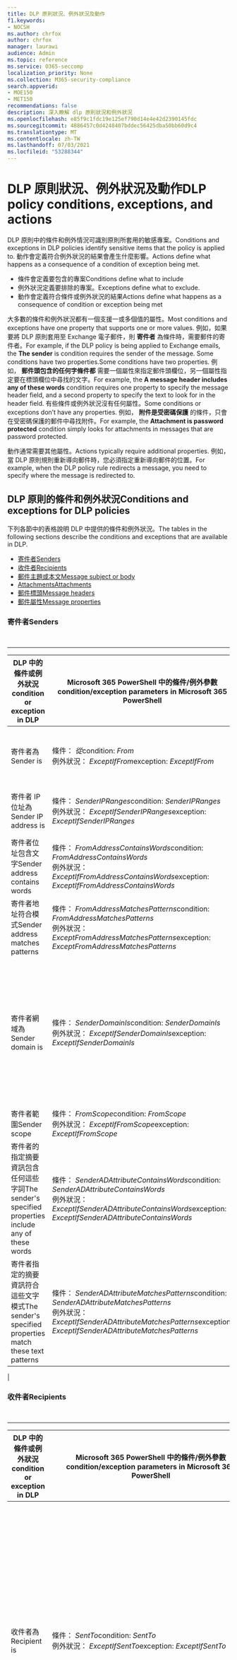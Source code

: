 ```yaml
---
title: DLP 原則狀況、例外狀況及動作
f1.keywords:
- NOCSH
ms.author: chrfox
author: chrfox
manager: laurawi
audience: Admin
ms.topic: reference
ms.service: O365-seccomp
localization_priority: None
ms.collection: M365-security-compliance
search.appverid:
- MOE150
- MET150
recommendations: false
description: 深入瞭解 dlp 原則狀況和例外狀況
ms.openlocfilehash: e85f9c1fdc19e125ef790d14e4e42d2390145fdc
ms.sourcegitcommit: 4886457c0d4248407bddec56425dba50bb60d9c4
ms.translationtype: MT
ms.contentlocale: zh-TW
ms.lasthandoff: 07/03/2021
ms.locfileid: "53288344"
---
```

# <a name="dlp-policy-conditions-exceptions-and-actions"></a><span data-ttu-id="1fe3d-103">DLP 原則狀況、例外狀況及動作</span><span class="sxs-lookup"><span data-stu-id="1fe3d-103">DLP policy conditions, exceptions, and actions</span></span>

<span data-ttu-id="1fe3d-104">DLP 原則中的條件和例外情況可識別原則所套用的敏感專案。</span><span class="sxs-lookup"><span data-stu-id="1fe3d-104">Conditions and exceptions in DLP policies identify sensitive items that the policy is applied to.</span></span> <span data-ttu-id="1fe3d-105">動作會定義符合例外狀況的結果會產生什麼影響。</span><span class="sxs-lookup"><span data-stu-id="1fe3d-105">Actions define what happens as a consequence of a condition of exception being met.</span></span>

- <span data-ttu-id="1fe3d-106">條件會定義要包含的專案</span><span class="sxs-lookup"><span data-stu-id="1fe3d-106">Conditions define what to include</span></span>
- <span data-ttu-id="1fe3d-107">例外狀況定義要排除的專案。</span><span class="sxs-lookup"><span data-stu-id="1fe3d-107">Exceptions define what to exclude.</span></span>
- <span data-ttu-id="1fe3d-108">動作會定義符合條件或例外狀況的結果</span><span class="sxs-lookup"><span data-stu-id="1fe3d-108">Actions define what happens as a consequence of condition or exception being met</span></span>

<span data-ttu-id="1fe3d-109">大多數的條件和例外狀況都有一個支援一或多個值的屬性。</span><span class="sxs-lookup"><span data-stu-id="1fe3d-109">Most conditions and exceptions have one property that supports one or more values.</span></span> <span data-ttu-id="1fe3d-110">例如，如果要將 DLP 原則套用至 Exchange 電子郵件，則 **寄件者** 為條件時，需要郵件的寄件者。</span><span class="sxs-lookup"><span data-stu-id="1fe3d-110">For example, if the DLP policy is being applied to Exchange emails, the **The sender** is condition requires the sender of the message.</span></span> <span data-ttu-id="1fe3d-111">Some conditions have two properties.</span><span class="sxs-lookup"><span data-stu-id="1fe3d-111">Some conditions have two properties.</span></span> <span data-ttu-id="1fe3d-112">例如， **郵件頭包含的任何字條件都** 需要一個屬性來指定郵件頭欄位，另一個屬性指定要在標頭欄位中尋找的文字。</span><span class="sxs-lookup"><span data-stu-id="1fe3d-112">For example, the **A message header includes any of these words** condition requires one property to specify the message header field, and a second property to specify the text to look for in the header field.</span></span> <span data-ttu-id="1fe3d-113">有些條件或例外狀況沒有任何屬性。</span><span class="sxs-lookup"><span data-stu-id="1fe3d-113">Some conditions or exceptions don’t have any properties.</span></span> <span data-ttu-id="1fe3d-114">例如， **附件是受密碼保護** 的條件，只會在受密碼保護的郵件中尋找附件。</span><span class="sxs-lookup"><span data-stu-id="1fe3d-114">For example, the **Attachment is password protected** condition simply looks for attachments in messages that are password protected.</span></span>

<span data-ttu-id="1fe3d-115">動作通常需要其他屬性。</span><span class="sxs-lookup"><span data-stu-id="1fe3d-115">Actions typically require additional properties.</span></span> <span data-ttu-id="1fe3d-116">例如，當 DLP 原則規則重新導向郵件時，您必須指定重新導向郵件的位置。</span><span class="sxs-lookup"><span data-stu-id="1fe3d-116">For example, when the DLP policy rule redirects a message, you need to specify where the message is redirected to.</span></span>
<!-- Some actions have multiple properties that are available or required. For example, when the rule adds a header field to the message header, you need to specify both the name and value of the header. When the rule adds a disclaimer to messages, you need to specify the disclaimer text, but you can also specify where to insert the text, or what to do if the disclaimer can't be added to the message. Typically, you can configure multiple actions in a rule, but some actions are exclusive. For example, one rule can't reject and redirect the same message.-->

## <a name="conditions-and-exceptions-for-dlp-policies"></a><span data-ttu-id="1fe3d-117">DLP 原則的條件和例外狀況</span><span class="sxs-lookup"><span data-stu-id="1fe3d-117">Conditions and exceptions for DLP policies</span></span>

<span data-ttu-id="1fe3d-118">下列各節中的表格說明 DLP 中提供的條件和例外狀況。</span><span class="sxs-lookup"><span data-stu-id="1fe3d-118">The tables in the following sections describe the conditions and exceptions that are available in DLP.</span></span>

- [<span data-ttu-id="1fe3d-119">寄件者</span><span class="sxs-lookup"><span data-stu-id="1fe3d-119">Senders</span></span>](#senders)
- [<span data-ttu-id="1fe3d-120">收件者</span><span class="sxs-lookup"><span data-stu-id="1fe3d-120">Recipients</span></span>](#recipients)
- [<span data-ttu-id="1fe3d-121">郵件主題或本文</span><span class="sxs-lookup"><span data-stu-id="1fe3d-121">Message subject or body</span></span>](#message-subject-or-body)
- [<span data-ttu-id="1fe3d-122">Attachments</span><span class="sxs-lookup"><span data-stu-id="1fe3d-122">Attachments</span></span>](#attachments)
- [<span data-ttu-id="1fe3d-123">郵件標頭</span><span class="sxs-lookup"><span data-stu-id="1fe3d-123">Message headers</span></span>](#message-headers)
- [<span data-ttu-id="1fe3d-124">郵件屬性</span><span class="sxs-lookup"><span data-stu-id="1fe3d-124">Message properties</span></span>](#message-properties)

### <a name="senders"></a><span data-ttu-id="1fe3d-125">寄件者</span><span class="sxs-lookup"><span data-stu-id="1fe3d-125">Senders</span></span>

<br>

****

|<span data-ttu-id="1fe3d-126">DLP 中的條件或例外狀況</span><span class="sxs-lookup"><span data-stu-id="1fe3d-126">condition or exception in DLP</span></span>|<span data-ttu-id="1fe3d-127">Microsoft 365 PowerShell 中的條件/例外參數</span><span class="sxs-lookup"><span data-stu-id="1fe3d-127">condition/exception parameters in Microsoft 365 PowerShell</span></span>|<span data-ttu-id="1fe3d-128">屬性類型</span><span class="sxs-lookup"><span data-stu-id="1fe3d-128">property type</span></span>|<span data-ttu-id="1fe3d-129">描述</span><span class="sxs-lookup"><span data-stu-id="1fe3d-129">description</span></span>|
|---|---|---|---|
|<span data-ttu-id="1fe3d-130">寄件者為</span><span class="sxs-lookup"><span data-stu-id="1fe3d-130">Sender is</span></span>|<span data-ttu-id="1fe3d-131">條件： *從*</span><span class="sxs-lookup"><span data-stu-id="1fe3d-131">condition: *From*</span></span> <br/> <span data-ttu-id="1fe3d-132">例外狀況： *ExceptIfFrom*</span><span class="sxs-lookup"><span data-stu-id="1fe3d-132">exception: *ExceptIfFrom*</span></span>|<span data-ttu-id="1fe3d-133">Addresses</span><span class="sxs-lookup"><span data-stu-id="1fe3d-133">Addresses</span></span>|<span data-ttu-id="1fe3d-134">組織中指定的信箱、郵件使用者、郵件連絡人或 Microsoft 365 群組所傳送的郵件。</span><span class="sxs-lookup"><span data-stu-id="1fe3d-134">Messages that are sent by the specified mailboxes, mail users, mail contacts, or Microsoft 365 groups in the organization.</span></span>|
|<span data-ttu-id="1fe3d-135">寄件者 IP 位址為</span><span class="sxs-lookup"><span data-stu-id="1fe3d-135">Sender IP address is</span></span>|<span data-ttu-id="1fe3d-136">條件： *SenderIPRanges*</span><span class="sxs-lookup"><span data-stu-id="1fe3d-136">condition: *SenderIPRanges*</span></span><br/> <span data-ttu-id="1fe3d-137">例外狀況： *ExceptIfSenderIPRanges*</span><span class="sxs-lookup"><span data-stu-id="1fe3d-137">exception: *ExceptIfSenderIPRanges*</span></span>|<span data-ttu-id="1fe3d-138">IPAddressRanges</span><span class="sxs-lookup"><span data-stu-id="1fe3d-138">IPAddressRanges</span></span>|<span data-ttu-id="1fe3d-139">寄件者的 IP 位址符合指定 IP 位址的郵件，或位於指定的 IP 位址範圍內。</span><span class="sxs-lookup"><span data-stu-id="1fe3d-139">Messages where the sender's IP address matches the specified IP address, or falls within the specified IP address range.</span></span>|
|<span data-ttu-id="1fe3d-140">寄件者位址包含文字</span><span class="sxs-lookup"><span data-stu-id="1fe3d-140">Sender address contains words</span></span>|<span data-ttu-id="1fe3d-141">條件： *FromAddressContainsWords*</span><span class="sxs-lookup"><span data-stu-id="1fe3d-141">condition: *FromAddressContainsWords*</span></span> <br/> <span data-ttu-id="1fe3d-142">例外狀況： *ExceptIfFromAddressContainsWords*</span><span class="sxs-lookup"><span data-stu-id="1fe3d-142">exception: *ExceptIfFromAddressContainsWords*</span></span>|<span data-ttu-id="1fe3d-143">Words</span><span class="sxs-lookup"><span data-stu-id="1fe3d-143">Words</span></span>|<span data-ttu-id="1fe3d-144">寄件者電子郵件地址中包含指定文字的郵件。</span><span class="sxs-lookup"><span data-stu-id="1fe3d-144">Messages that contain the specified words in the sender's email address.</span></span>|
|<span data-ttu-id="1fe3d-145">寄件者地址符合模式</span><span class="sxs-lookup"><span data-stu-id="1fe3d-145">Sender address matches patterns</span></span>|<span data-ttu-id="1fe3d-146">條件： *FromAddressMatchesPatterns*</span><span class="sxs-lookup"><span data-stu-id="1fe3d-146">condition: *FromAddressMatchesPatterns*</span></span> <br/> <span data-ttu-id="1fe3d-147">例外狀況： *ExceptFromAddressMatchesPatterns*</span><span class="sxs-lookup"><span data-stu-id="1fe3d-147">exception: *ExceptFromAddressMatchesPatterns*</span></span>|<span data-ttu-id="1fe3d-148">模式</span><span class="sxs-lookup"><span data-stu-id="1fe3d-148">Patterns</span></span>|<span data-ttu-id="1fe3d-149">寄件者的電子郵件地址包含符合指定正則運算式之文字模式的郵件。</span><span class="sxs-lookup"><span data-stu-id="1fe3d-149">Messages where the sender's email address contains text patterns that match the specified regular expressions.</span></span>|
|<span data-ttu-id="1fe3d-150">寄件者網域為</span><span class="sxs-lookup"><span data-stu-id="1fe3d-150">Sender domain is</span></span>|<span data-ttu-id="1fe3d-151">條件： *SenderDomainIs*</span><span class="sxs-lookup"><span data-stu-id="1fe3d-151">condition: *SenderDomainIs*</span></span> <br/> <span data-ttu-id="1fe3d-152">例外狀況： *ExceptIfSenderDomainIs*</span><span class="sxs-lookup"><span data-stu-id="1fe3d-152">exception: *ExceptIfSenderDomainIs*</span></span>|<span data-ttu-id="1fe3d-153">DomainName</span><span class="sxs-lookup"><span data-stu-id="1fe3d-153">DomainName</span></span>|<span data-ttu-id="1fe3d-154">寄件者電子郵件地址的網域符合指定值的郵件。</span><span class="sxs-lookup"><span data-stu-id="1fe3d-154">Messages where the domain of the sender's email address matches the specified value.</span></span> <span data-ttu-id="1fe3d-155">如果您需要尋找 *包含* 指定網域的寄件者網域 (例如，網域的任何子域) ，請使用 **寄件者位址符合** (*FromAddressMatchesPatterns*) 條件，並使用語法： ' \. domain \. com $ ' 指定網域。</span><span class="sxs-lookup"><span data-stu-id="1fe3d-155">If you need to find sender domains that *contain* the specified domain (for example, any subdomain of a domain), use **The sender address matches**(*FromAddressMatchesPatterns*) condition and specify the domain by using the syntax: '\.domain\.com$'.</span></span>|
|<span data-ttu-id="1fe3d-156">寄件者範圍</span><span class="sxs-lookup"><span data-stu-id="1fe3d-156">Sender scope</span></span>|<span data-ttu-id="1fe3d-157">條件： *FromScope*</span><span class="sxs-lookup"><span data-stu-id="1fe3d-157">condition: *FromScope*</span></span> <br/> <span data-ttu-id="1fe3d-158">例外狀況： *ExceptIfFromScope*</span><span class="sxs-lookup"><span data-stu-id="1fe3d-158">exception: *ExceptIfFromScope*</span></span>|<span data-ttu-id="1fe3d-159">UserScopeFrom</span><span class="sxs-lookup"><span data-stu-id="1fe3d-159">UserScopeFrom</span></span>|<span data-ttu-id="1fe3d-160">由內部或外部寄件者所傳送的郵件。</span><span class="sxs-lookup"><span data-stu-id="1fe3d-160">Messages that are sent by either internal or external senders.</span></span>|
|<span data-ttu-id="1fe3d-161">寄件者的指定摘要資訊包含任何這些字詞</span><span class="sxs-lookup"><span data-stu-id="1fe3d-161">The sender's specified properties include any of these words</span></span>|<span data-ttu-id="1fe3d-162">條件： *SenderADAttributeContainsWords*</span><span class="sxs-lookup"><span data-stu-id="1fe3d-162">condition: *SenderADAttributeContainsWords*</span></span> <br/> <span data-ttu-id="1fe3d-163">例外狀況： *ExceptIfSenderADAttributeContainsWords*</span><span class="sxs-lookup"><span data-stu-id="1fe3d-163">exception: *ExceptIfSenderADAttributeContainsWords*</span></span>|<span data-ttu-id="1fe3d-164">第一個屬性： `ADAttribute`</span><span class="sxs-lookup"><span data-stu-id="1fe3d-164">First property: `ADAttribute`</span></span> <p> <span data-ttu-id="1fe3d-165">第二個屬性： `Words`</span><span class="sxs-lookup"><span data-stu-id="1fe3d-165">Second property: `Words`</span></span>|<span data-ttu-id="1fe3d-166">寄件者指定之 Active Directory 屬性包含任何指定文字的郵件。</span><span class="sxs-lookup"><span data-stu-id="1fe3d-166">Messages where the specified Active Directory attribute of the sender contains any of the specified words.</span></span>|
|<span data-ttu-id="1fe3d-167">寄件者指定的摘要資訊符合這些文字模式</span><span class="sxs-lookup"><span data-stu-id="1fe3d-167">The sender's specified properties match these text patterns</span></span>|<span data-ttu-id="1fe3d-168">條件： *SenderADAttributeMatchesPatterns*</span><span class="sxs-lookup"><span data-stu-id="1fe3d-168">condition: *SenderADAttributeMatchesPatterns*</span></span> <br/> <span data-ttu-id="1fe3d-169">例外狀況： *ExceptIfSenderADAttributeMatchesPatterns*</span><span class="sxs-lookup"><span data-stu-id="1fe3d-169">exception: *ExceptIfSenderADAttributeMatchesPatterns*</span></span>|<span data-ttu-id="1fe3d-170">第一個屬性： `ADAttribute`</span><span class="sxs-lookup"><span data-stu-id="1fe3d-170">First property: `ADAttribute`</span></span> <p> <span data-ttu-id="1fe3d-171">第二個屬性： `Patterns`</span><span class="sxs-lookup"><span data-stu-id="1fe3d-171">Second property: `Patterns`</span></span>|<span data-ttu-id="1fe3d-172">寄件者的指定 Active Directory 屬性包含符合指定正則運算式的文字模式的郵件。</span><span class="sxs-lookup"><span data-stu-id="1fe3d-172">Messages where the specified Active Directory attribute of the sender contains text patterns that match the specified regular expressions.</span></span>|
|

### <a name="recipients"></a><span data-ttu-id="1fe3d-173">收件者</span><span class="sxs-lookup"><span data-stu-id="1fe3d-173">Recipients</span></span>

<br>

****

|<span data-ttu-id="1fe3d-174">DLP 中的條件或例外狀況</span><span class="sxs-lookup"><span data-stu-id="1fe3d-174">condition or exception in DLP</span></span>|<span data-ttu-id="1fe3d-175">Microsoft 365 PowerShell 中的條件/例外參數</span><span class="sxs-lookup"><span data-stu-id="1fe3d-175">condition/exception parameters in Microsoft 365 PowerShell</span></span>|<span data-ttu-id="1fe3d-176">屬性類型</span><span class="sxs-lookup"><span data-stu-id="1fe3d-176">property type</span></span>|<span data-ttu-id="1fe3d-177">描述</span><span class="sxs-lookup"><span data-stu-id="1fe3d-177">description</span></span>|
|---|---|---|---|
|<span data-ttu-id="1fe3d-178">收件者為</span><span class="sxs-lookup"><span data-stu-id="1fe3d-178">Recipient is</span></span>|<span data-ttu-id="1fe3d-179">條件： *SentTo*</span><span class="sxs-lookup"><span data-stu-id="1fe3d-179">condition: *SentTo*</span></span> <br/> <span data-ttu-id="1fe3d-180">例外狀況： *ExceptIfSentTo*</span><span class="sxs-lookup"><span data-stu-id="1fe3d-180">exception: *ExceptIfSentTo*</span></span>|<span data-ttu-id="1fe3d-181">Addresses</span><span class="sxs-lookup"><span data-stu-id="1fe3d-181">Addresses</span></span>|<span data-ttu-id="1fe3d-182">其中一位收件者是組織中指定的信箱、郵件使用者或郵件連絡人的郵件。</span><span class="sxs-lookup"><span data-stu-id="1fe3d-182">Messages where one of the recipients is the specified mailbox, mail user, or mail contact in the organization.</span></span> <span data-ttu-id="1fe3d-183">收件者可以位於郵件 **的 [收** 件者 **]、[** 副本] 或 [ **密件副本** ] 欄位。</span><span class="sxs-lookup"><span data-stu-id="1fe3d-183">The recipients can be in the **To**, **Cc**, or **Bcc** fields of the message.</span></span>|
|<span data-ttu-id="1fe3d-184">收件者網域為</span><span class="sxs-lookup"><span data-stu-id="1fe3d-184">Recipient domain is</span></span>|<span data-ttu-id="1fe3d-185">條件： *RecipientDomainIs*</span><span class="sxs-lookup"><span data-stu-id="1fe3d-185">condition: *RecipientDomainIs*</span></span> <br/> <span data-ttu-id="1fe3d-186">例外狀況： *ExceptIfRecipientDomainIs*</span><span class="sxs-lookup"><span data-stu-id="1fe3d-186">exception: *ExceptIfRecipientDomainIs*</span></span>|<span data-ttu-id="1fe3d-187">DomainName</span><span class="sxs-lookup"><span data-stu-id="1fe3d-187">DomainName</span></span>|<span data-ttu-id="1fe3d-188">收件者的電子郵件地址的網域符合指定值的郵件。</span><span class="sxs-lookup"><span data-stu-id="1fe3d-188">Messages where the domain of the recipient's email address matches the specified value.</span></span>|
|<span data-ttu-id="1fe3d-189">收件者地址包含文字</span><span class="sxs-lookup"><span data-stu-id="1fe3d-189">Recipient address contains words</span></span>|<span data-ttu-id="1fe3d-190">條件： *AnyOfRecipientAddressContainsWords*</span><span class="sxs-lookup"><span data-stu-id="1fe3d-190">condition: *AnyOfRecipientAddressContainsWords*</span></span> <br/> <span data-ttu-id="1fe3d-191">例外狀況： *ExceptIfAnyOfRecipientAddressContainsWords*</span><span class="sxs-lookup"><span data-stu-id="1fe3d-191">exception: *ExceptIfAnyOfRecipientAddressContainsWords*</span></span>|<span data-ttu-id="1fe3d-192">Words</span><span class="sxs-lookup"><span data-stu-id="1fe3d-192">Words</span></span>|<span data-ttu-id="1fe3d-193">在收件者的電子郵件地址中包含指定文字的郵件。</span><span class="sxs-lookup"><span data-stu-id="1fe3d-193">Messages that contain the specified words in the recipient's email address.</span></span> <br/><span data-ttu-id="1fe3d-p106">**注意事項**：這種情況並未考慮傳送至收件者 Proxy 位址的郵件。而只比對傳送至收件者主要電子郵件地址的郵件。</span><span class="sxs-lookup"><span data-stu-id="1fe3d-p106">**Note**: This condition doesn't consider messages that are sent to recipient proxy addresses. It only matches messages that are sent to the recipient's primary email address.</span></span>|
|<span data-ttu-id="1fe3d-196">收件者地址符合模式</span><span class="sxs-lookup"><span data-stu-id="1fe3d-196">Recipient address matches patterns</span></span>|<span data-ttu-id="1fe3d-197">條件： *AnyOfRecipientAddressMatchesPatterns*</span><span class="sxs-lookup"><span data-stu-id="1fe3d-197">condition: *AnyOfRecipientAddressMatchesPatterns*</span></span> <br/> <span data-ttu-id="1fe3d-198">例外狀況： *ExceptIfAnyOfRecipientAddressMatchesPatterns*</span><span class="sxs-lookup"><span data-stu-id="1fe3d-198">exception: *ExceptIfAnyOfRecipientAddressMatchesPatterns*</span></span>|<span data-ttu-id="1fe3d-199">模式</span><span class="sxs-lookup"><span data-stu-id="1fe3d-199">Patterns</span></span>|<span data-ttu-id="1fe3d-200">收件者的電子郵件地址包含符合指定正則運算式之文字模式的郵件。</span><span class="sxs-lookup"><span data-stu-id="1fe3d-200">Messages where a recipient's email address contains text patterns that match the specified regular expressions.</span></span> <br/> <span data-ttu-id="1fe3d-p107">**注意事項**：這種情況並未考慮傳送至收件者 Proxy 位址的郵件。而只比對傳送至收件者主要電子郵件地址的郵件。</span><span class="sxs-lookup"><span data-stu-id="1fe3d-p107">**Note**: This condition doesn't consider messages that are sent to recipient proxy addresses. It only matches messages that are sent to the recipient's primary email address.</span></span>|
|<span data-ttu-id="1fe3d-203">傳送給隸屬的</span><span class="sxs-lookup"><span data-stu-id="1fe3d-203">Sent to member of</span></span>|<span data-ttu-id="1fe3d-204">條件： *SentToMemberOf*</span><span class="sxs-lookup"><span data-stu-id="1fe3d-204">condition: *SentToMemberOf*</span></span> <br/> <span data-ttu-id="1fe3d-205">例外狀況： *ExceptIfSentToMemberOf*</span><span class="sxs-lookup"><span data-stu-id="1fe3d-205">exception: *ExceptIfSentToMemberOf*</span></span>|<span data-ttu-id="1fe3d-206">Addresses</span><span class="sxs-lookup"><span data-stu-id="1fe3d-206">Addresses</span></span>|<span data-ttu-id="1fe3d-207">郵件包含的收件者屬於指定通訊群組、擁有郵件功能的安全性群組或 Microsoft 365 群組的成員。</span><span class="sxs-lookup"><span data-stu-id="1fe3d-207">Messages that contain recipients who are members of the specified distribution group, mail-enabled security group, or Microsoft 365 group.</span></span> <span data-ttu-id="1fe3d-208">群組可以位於郵件的 [ **收件者**] **、[** 副本] 或 [ **密件副本** ] 欄位中。</span><span class="sxs-lookup"><span data-stu-id="1fe3d-208">The group can be in the **To**, **Cc**, or **Bcc** fields of the message.</span></span>|
|

### <a name="message-subject-or-body"></a><span data-ttu-id="1fe3d-209">郵件主題或本文</span><span class="sxs-lookup"><span data-stu-id="1fe3d-209">Message subject or body</span></span>

<br>

****

|<span data-ttu-id="1fe3d-210">DLP 中的條件或例外狀況</span><span class="sxs-lookup"><span data-stu-id="1fe3d-210">condition or exception in DLP</span></span>|<span data-ttu-id="1fe3d-211">Microsoft 365 PowerShell 中的條件/例外參數</span><span class="sxs-lookup"><span data-stu-id="1fe3d-211">condition/exception parameters in Microsoft 365 PowerShell</span></span>|<span data-ttu-id="1fe3d-212">屬性類型</span><span class="sxs-lookup"><span data-stu-id="1fe3d-212">property type</span></span>|<span data-ttu-id="1fe3d-213">描述</span><span class="sxs-lookup"><span data-stu-id="1fe3d-213">description</span></span>|
|---|---|---|---|
|<span data-ttu-id="1fe3d-214">主旨包含字詞或片語</span><span class="sxs-lookup"><span data-stu-id="1fe3d-214">Subject contains words or phrases</span></span>|<span data-ttu-id="1fe3d-215">條件： *SubjectContainsWords*</span><span class="sxs-lookup"><span data-stu-id="1fe3d-215">condition: *SubjectContainsWords*</span></span> <br/> <span data-ttu-id="1fe3d-216">例外狀況： *ExceptIf SubjectContainsWords*</span><span class="sxs-lookup"><span data-stu-id="1fe3d-216">exception: *ExceptIf SubjectContainsWords*</span></span>|<span data-ttu-id="1fe3d-217">Words</span><span class="sxs-lookup"><span data-stu-id="1fe3d-217">Words</span></span>|<span data-ttu-id="1fe3d-218">在 [主旨] 欄位中具有指定文字的郵件。</span><span class="sxs-lookup"><span data-stu-id="1fe3d-218">Messages that have the specified words in the Subject field.</span></span>|
|<span data-ttu-id="1fe3d-219">主題符合模式</span><span class="sxs-lookup"><span data-stu-id="1fe3d-219">Subject matches patterns</span></span>|<span data-ttu-id="1fe3d-220">條件： *SubjectMatchesPatterns*</span><span class="sxs-lookup"><span data-stu-id="1fe3d-220">condition: *SubjectMatchesPatterns*</span></span> <br/> <span data-ttu-id="1fe3d-221">例外狀況： *ExceptIf SubjectMatchesPatterns*</span><span class="sxs-lookup"><span data-stu-id="1fe3d-221">exception: *ExceptIf SubjectMatchesPatterns*</span></span>|<span data-ttu-id="1fe3d-222">模式</span><span class="sxs-lookup"><span data-stu-id="1fe3d-222">Patterns</span></span>|<span data-ttu-id="1fe3d-223">使用主旨欄位包含符合指定正則運算式之文字模式的郵件。</span><span class="sxs-lookup"><span data-stu-id="1fe3d-223">Messages where the Subject field contain text patterns that match the specified regular expressions.</span></span>|
|<span data-ttu-id="1fe3d-224">內容包含</span><span class="sxs-lookup"><span data-stu-id="1fe3d-224">Content contains</span></span>|<span data-ttu-id="1fe3d-225">條件： *ContentContainsSensitiveInformation*</span><span class="sxs-lookup"><span data-stu-id="1fe3d-225">condition: *ContentContainsSensitiveInformation*</span></span> <br/> <span data-ttu-id="1fe3d-226">例外狀況 *ExceptIfContentContainsSensitiveInformation*</span><span class="sxs-lookup"><span data-stu-id="1fe3d-226">exception *ExceptIfContentContainsSensitiveInformation*</span></span>|<span data-ttu-id="1fe3d-227">SensitiveInformationTypes</span><span class="sxs-lookup"><span data-stu-id="1fe3d-227">SensitiveInformationTypes</span></span>|<span data-ttu-id="1fe3d-228">包含資料遺失防護 (DLP) 原則所定義之敏感資訊的郵件或檔。</span><span class="sxs-lookup"><span data-stu-id="1fe3d-228">Messages or documents that contain sensitive information as defined by data loss prevention (DLP) policies.</span></span>|
|<span data-ttu-id="1fe3d-229">主旨或內文符合模式</span><span class="sxs-lookup"><span data-stu-id="1fe3d-229">Subject or Body matches pattern</span></span>|<span data-ttu-id="1fe3d-230">條件： *SubjectOrBodyMatchesPatterns*</span><span class="sxs-lookup"><span data-stu-id="1fe3d-230">condition: *SubjectOrBodyMatchesPatterns*</span></span> <br/> <span data-ttu-id="1fe3d-231">例外狀況： *ExceptIfSubjectOrBodyMatchesPatterns*</span><span class="sxs-lookup"><span data-stu-id="1fe3d-231">exception: *ExceptIfSubjectOrBodyMatchesPatterns*</span></span>|<span data-ttu-id="1fe3d-232">模式</span><span class="sxs-lookup"><span data-stu-id="1fe3d-232">Patterns</span></span>|<span data-ttu-id="1fe3d-233">主旨欄位或郵件內文包含符合指定正則運算式之文字模式的郵件。</span><span class="sxs-lookup"><span data-stu-id="1fe3d-233">Messages where the subject field or message body contains text patterns that match the specified regular expressions.</span></span>|
|<span data-ttu-id="1fe3d-234">主旨或內文包含文字</span><span class="sxs-lookup"><span data-stu-id="1fe3d-234">Subject or Body contains words</span></span>|<span data-ttu-id="1fe3d-235">條件： *SubjectOrBodyContainsWords*</span><span class="sxs-lookup"><span data-stu-id="1fe3d-235">condition: *SubjectOrBodyContainsWords*</span></span> <br/> <span data-ttu-id="1fe3d-236">例外狀況： *ExceptIfSubjectOrBodyContainsWords*</span><span class="sxs-lookup"><span data-stu-id="1fe3d-236">exception: *ExceptIfSubjectOrBodyContainsWords*</span></span>|<span data-ttu-id="1fe3d-237">Words</span><span class="sxs-lookup"><span data-stu-id="1fe3d-237">Words</span></span>|<span data-ttu-id="1fe3d-238">在 [主旨] 欄位或郵件內文中具有指定文字的郵件</span><span class="sxs-lookup"><span data-stu-id="1fe3d-238">Messages that have the specified words in the subject field or message body</span></span>|
|

### <a name="attachments"></a><span data-ttu-id="1fe3d-239">附件</span><span class="sxs-lookup"><span data-stu-id="1fe3d-239">Attachments</span></span>

<br>

****

|<span data-ttu-id="1fe3d-240">DLP 中的條件或例外狀況</span><span class="sxs-lookup"><span data-stu-id="1fe3d-240">condition or exception in DLP</span></span>|<span data-ttu-id="1fe3d-241">Microsoft 365 PowerShell 中的條件/例外參數</span><span class="sxs-lookup"><span data-stu-id="1fe3d-241">condition/exception parameters in Microsoft 365 PowerShell</span></span>|<span data-ttu-id="1fe3d-242">屬性類型</span><span class="sxs-lookup"><span data-stu-id="1fe3d-242">property type</span></span>|<span data-ttu-id="1fe3d-243">描述</span><span class="sxs-lookup"><span data-stu-id="1fe3d-243">description</span></span>|
|---|---|---|---|
|<span data-ttu-id="1fe3d-244">附件受密碼保護</span><span class="sxs-lookup"><span data-stu-id="1fe3d-244">Attachment is password protected</span></span>|<span data-ttu-id="1fe3d-245">條件： *DocumentIsPasswordProtected*</span><span class="sxs-lookup"><span data-stu-id="1fe3d-245">condition: *DocumentIsPasswordProtected*</span></span> <br/> <span data-ttu-id="1fe3d-246">例外狀況： *ExceptIfDocumentIsPasswordProtected*</span><span class="sxs-lookup"><span data-stu-id="1fe3d-246">exception: *ExceptIfDocumentIsPasswordProtected*</span></span>|<span data-ttu-id="1fe3d-247">無</span><span class="sxs-lookup"><span data-stu-id="1fe3d-247">none</span></span>|<span data-ttu-id="1fe3d-248">郵件中的附件受到密碼保護 (，因此無法) 進行掃描。</span><span class="sxs-lookup"><span data-stu-id="1fe3d-248">Messages where an attachment is password protected (and therefore can't be scanned).</span></span> <span data-ttu-id="1fe3d-249">密碼偵測只適用于 Office 檔、.zip 檔案和7z 檔案。</span><span class="sxs-lookup"><span data-stu-id="1fe3d-249">Password detection only works for Office documents, .zip files, and .7z files.</span></span>|
|<span data-ttu-id="1fe3d-250">附件的副檔名是</span><span class="sxs-lookup"><span data-stu-id="1fe3d-250">Attachment’s file extension is</span></span>|<span data-ttu-id="1fe3d-251">條件： *ContentExtensionMatchesWords*</span><span class="sxs-lookup"><span data-stu-id="1fe3d-251">condition: *ContentExtensionMatchesWords*</span></span> <br/> <span data-ttu-id="1fe3d-252">例外狀況： *ExceptIfContentExtensionMatchesWords*</span><span class="sxs-lookup"><span data-stu-id="1fe3d-252">exception: *ExceptIfContentExtensionMatchesWords*</span></span>|<span data-ttu-id="1fe3d-253">Words</span><span class="sxs-lookup"><span data-stu-id="1fe3d-253">Words</span></span>|<span data-ttu-id="1fe3d-254">附件的副檔名符合任何指定文字的郵件。</span><span class="sxs-lookup"><span data-stu-id="1fe3d-254">Messages where an attachment's file extension matches any of the specified words.</span></span>|
|<span data-ttu-id="1fe3d-255">無法掃描任何電子郵件附件的內容</span><span class="sxs-lookup"><span data-stu-id="1fe3d-255">Any email attachment’s content could not be scanned</span></span>|<span data-ttu-id="1fe3d-256">條件： *DocumentIsUnsupported*</span><span class="sxs-lookup"><span data-stu-id="1fe3d-256">condition: *DocumentIsUnsupported*</span></span> <br/><span data-ttu-id="1fe3d-257">例外狀況： *ExceptIf DocumentIsUnsupported*</span><span class="sxs-lookup"><span data-stu-id="1fe3d-257">exception: *ExceptIf DocumentIsUnsupported*</span></span>|<span data-ttu-id="1fe3d-258">不適用</span><span class="sxs-lookup"><span data-stu-id="1fe3d-258">n/a</span></span>|<span data-ttu-id="1fe3d-259">Exchange Online 無法在本機識別附件的郵件。</span><span class="sxs-lookup"><span data-stu-id="1fe3d-259">Messages where an attachment isn't natively recognized by Exchange Online.</span></span>|
|<span data-ttu-id="1fe3d-260">任何電子郵件附件的內容未完成掃描</span><span class="sxs-lookup"><span data-stu-id="1fe3d-260">Any email attachment’s content didn’t complete scanning</span></span>|<span data-ttu-id="1fe3d-261">條件： *ProcessingLimitExceeded*</span><span class="sxs-lookup"><span data-stu-id="1fe3d-261">condition: *ProcessingLimitExceeded*</span></span> <br/> <span data-ttu-id="1fe3d-262">例外狀況： *ExceptIfProcessingLimitExceeded*</span><span class="sxs-lookup"><span data-stu-id="1fe3d-262">exception: *ExceptIfProcessingLimitExceeded*</span></span>|<span data-ttu-id="1fe3d-263">不適用</span><span class="sxs-lookup"><span data-stu-id="1fe3d-263">n/a</span></span>|<span data-ttu-id="1fe3d-264">規則引擎無法完成附件掃描的訊息。</span><span class="sxs-lookup"><span data-stu-id="1fe3d-264">Messages where the rules engine couldn't complete the scanning of the attachments.</span></span> <span data-ttu-id="1fe3d-265">您可以使用此條件建立共同運作的規則，以識別及處理無法完全掃描內容的郵件。</span><span class="sxs-lookup"><span data-stu-id="1fe3d-265">You can use this condition to create rules that work together to identify and process messages where the content couldn't be fully scanned.</span></span>|
|<span data-ttu-id="1fe3d-266">檔案名稱包含文字</span><span class="sxs-lookup"><span data-stu-id="1fe3d-266">Document name contains words</span></span>|<span data-ttu-id="1fe3d-267">條件： *DocumentNameMatchesWords*</span><span class="sxs-lookup"><span data-stu-id="1fe3d-267">condition: *DocumentNameMatchesWords*</span></span> <br/> <span data-ttu-id="1fe3d-268">例外狀況： *ExceptIfDocumentNameMatchesWords*</span><span class="sxs-lookup"><span data-stu-id="1fe3d-268">exception: *ExceptIfDocumentNameMatchesWords*</span></span>|<span data-ttu-id="1fe3d-269">Words</span><span class="sxs-lookup"><span data-stu-id="1fe3d-269">Words</span></span>|<span data-ttu-id="1fe3d-270">附件的檔案名符合任何指定文字的郵件。</span><span class="sxs-lookup"><span data-stu-id="1fe3d-270">Messages where an attachment's file name matches any of the specified words.</span></span>|
|<span data-ttu-id="1fe3d-271">檔案名稱符合模式</span><span class="sxs-lookup"><span data-stu-id="1fe3d-271">Document name matches patterns</span></span>|<span data-ttu-id="1fe3d-272">條件： *DocumentNameMatchesPatterns*</span><span class="sxs-lookup"><span data-stu-id="1fe3d-272">condition: *DocumentNameMatchesPatterns*</span></span> <br/> <span data-ttu-id="1fe3d-273">例外狀況： *ExceptIfDocumentNameMatchesPatterns*</span><span class="sxs-lookup"><span data-stu-id="1fe3d-273">exception: *ExceptIfDocumentNameMatchesPatterns*</span></span>|<span data-ttu-id="1fe3d-274">模式</span><span class="sxs-lookup"><span data-stu-id="1fe3d-274">Patterns</span></span>|<span data-ttu-id="1fe3d-275">附件的檔案名包含符合指定正則運算式之文字模式的郵件。</span><span class="sxs-lookup"><span data-stu-id="1fe3d-275">Messages where an attachment's file name contains text patterns that match the specified regular expressions.</span></span>|
|<span data-ttu-id="1fe3d-276">文件屬性為</span><span class="sxs-lookup"><span data-stu-id="1fe3d-276">Document property is</span></span>|<span data-ttu-id="1fe3d-277">條件： *ContentPropertyContainsWords*</span><span class="sxs-lookup"><span data-stu-id="1fe3d-277">condition: *ContentPropertyContainsWords*</span></span> <br/> <span data-ttu-id="1fe3d-278">例外狀況： *ExceptIfContentPropertyContainsWords*</span><span class="sxs-lookup"><span data-stu-id="1fe3d-278">exception: *ExceptIfContentPropertyContainsWords*</span></span>|<span data-ttu-id="1fe3d-279">Words</span><span class="sxs-lookup"><span data-stu-id="1fe3d-279">Words</span></span>|<span data-ttu-id="1fe3d-280">附件的副檔名符合任何指定文字的郵件或檔。</span><span class="sxs-lookup"><span data-stu-id="1fe3d-280">Messages or documents where an attachment's file extension matches any of the specified words.</span></span>|
|<span data-ttu-id="1fe3d-281">檔案大小等於或大於</span><span class="sxs-lookup"><span data-stu-id="1fe3d-281">Document size equals or is greater than</span></span>|<span data-ttu-id="1fe3d-282">條件： *DocumentSizeOver*</span><span class="sxs-lookup"><span data-stu-id="1fe3d-282">condition: *DocumentSizeOver*</span></span> <br/> <span data-ttu-id="1fe3d-283">例外狀況： *ExceptIfDocumentSizeOver*</span><span class="sxs-lookup"><span data-stu-id="1fe3d-283">exception: *ExceptIfDocumentSizeOver*</span></span>|<span data-ttu-id="1fe3d-284">Size</span><span class="sxs-lookup"><span data-stu-id="1fe3d-284">Size</span></span>|<span data-ttu-id="1fe3d-285">任何附件大於或等於指定值的郵件。</span><span class="sxs-lookup"><span data-stu-id="1fe3d-285">Messages where any attachment is greater than or equal to the specified value.</span></span>|
|<span data-ttu-id="1fe3d-286">任何附件的內容包含下列任何文字</span><span class="sxs-lookup"><span data-stu-id="1fe3d-286">Any attachment's content includes any of these words</span></span>|<span data-ttu-id="1fe3d-287">條件： *DocumentContainsWords*</span><span class="sxs-lookup"><span data-stu-id="1fe3d-287">condition: *DocumentContainsWords*</span></span> <br/> <span data-ttu-id="1fe3d-288">例外狀況： *ExceptIfDocumentContainsWords*</span><span class="sxs-lookup"><span data-stu-id="1fe3d-288">exception: *ExceptIfDocumentContainsWords*</span></span>|`Words`|<span data-ttu-id="1fe3d-289">附件包含指定文字的郵件。</span><span class="sxs-lookup"><span data-stu-id="1fe3d-289">Messages where an attachment contains the specified words.</span></span>|
|<span data-ttu-id="1fe3d-290">任何附件內容符合這些文字模式</span><span class="sxs-lookup"><span data-stu-id="1fe3d-290">Any attachments content matches these text patterns</span></span>|<span data-ttu-id="1fe3d-291">條件： *DocumentMatchesPatterns*</span><span class="sxs-lookup"><span data-stu-id="1fe3d-291">condition: *DocumentMatchesPatterns*</span></span> <br/> <span data-ttu-id="1fe3d-292">例外狀況： *ExceptIfDocumentMatchesPatterns*</span><span class="sxs-lookup"><span data-stu-id="1fe3d-292">exception: *ExceptIfDocumentMatchesPatterns*</span></span>|`Patterns`|<span data-ttu-id="1fe3d-293">附件包含符合指定正則運算式之文字模式的郵件。</span><span class="sxs-lookup"><span data-stu-id="1fe3d-293">Messages where an attachment contains text patterns that match the specified regular expressions.</span></span>|
|

### <a name="message-headers"></a><span data-ttu-id="1fe3d-294">郵件頭</span><span class="sxs-lookup"><span data-stu-id="1fe3d-294">Message Headers</span></span>

<br>

****

|<span data-ttu-id="1fe3d-295">DLP 中的條件或例外狀況</span><span class="sxs-lookup"><span data-stu-id="1fe3d-295">condition or exception in DLP</span></span>|<span data-ttu-id="1fe3d-296">Microsoft 365 PowerShell 中的條件/例外參數</span><span class="sxs-lookup"><span data-stu-id="1fe3d-296">condition/exception parameters in Microsoft 365 PowerShell</span></span>|<span data-ttu-id="1fe3d-297">屬性類型</span><span class="sxs-lookup"><span data-stu-id="1fe3d-297">property type</span></span>|<span data-ttu-id="1fe3d-298">描述</span><span class="sxs-lookup"><span data-stu-id="1fe3d-298">description</span></span>|
|---|---|---|---|
|<span data-ttu-id="1fe3d-299">標頭包含字或片語</span><span class="sxs-lookup"><span data-stu-id="1fe3d-299">Header contains words or phrases</span></span>|<span data-ttu-id="1fe3d-300">條件： *HeaderContainsWords*</span><span class="sxs-lookup"><span data-stu-id="1fe3d-300">condition: *HeaderContainsWords*</span></span> <br/> <span data-ttu-id="1fe3d-301">例外狀況： *ExceptIfHeaderContainsWords*</span><span class="sxs-lookup"><span data-stu-id="1fe3d-301">exception: *ExceptIfHeaderContainsWords*</span></span>|<span data-ttu-id="1fe3d-302">雜湊表</span><span class="sxs-lookup"><span data-stu-id="1fe3d-302">Hash Table</span></span>|<span data-ttu-id="1fe3d-303">包含指定之標頭欄位及該標頭欄位的值包含指定文字的郵件。</span><span class="sxs-lookup"><span data-stu-id="1fe3d-303">Messages that contain the specified header field, and the value of that header field contains the specified words.</span></span>|
|<span data-ttu-id="1fe3d-304">標頭符合模式</span><span class="sxs-lookup"><span data-stu-id="1fe3d-304">Header matches patterns</span></span>|<span data-ttu-id="1fe3d-305">條件： *HeaderMatchesPatterns*</span><span class="sxs-lookup"><span data-stu-id="1fe3d-305">condition: *HeaderMatchesPatterns*</span></span> <br/> <span data-ttu-id="1fe3d-306">例外狀況： *ExceptIfHeaderMatchesPatterns*</span><span class="sxs-lookup"><span data-stu-id="1fe3d-306">exception: *ExceptIfHeaderMatchesPatterns*</span></span>|<span data-ttu-id="1fe3d-307">雜湊表</span><span class="sxs-lookup"><span data-stu-id="1fe3d-307">Hash Table</span></span>|<span data-ttu-id="1fe3d-308">包含指定之標頭欄位的郵件，而該標頭欄位的值包含指定的正則運算式。</span><span class="sxs-lookup"><span data-stu-id="1fe3d-308">Messages that contain the specified header field, and the value of that header field contains the specified regular expressions.</span></span>|

### <a name="message-properties"></a><span data-ttu-id="1fe3d-309">郵件屬性</span><span class="sxs-lookup"><span data-stu-id="1fe3d-309">Message properties</span></span>

<br>

****

|<span data-ttu-id="1fe3d-310">DLP 中的條件或例外狀況</span><span class="sxs-lookup"><span data-stu-id="1fe3d-310">condition or exception in DLP</span></span>|<span data-ttu-id="1fe3d-311">Microsoft 365 PowerShell 中的條件/例外參數</span><span class="sxs-lookup"><span data-stu-id="1fe3d-311">condition/exception parameters in Microsoft 365 PowerShell</span></span>|<span data-ttu-id="1fe3d-312">屬性類型</span><span class="sxs-lookup"><span data-stu-id="1fe3d-312">property type</span></span>|<span data-ttu-id="1fe3d-313">描述</span><span class="sxs-lookup"><span data-stu-id="1fe3d-313">description</span></span>|
|---|---|---|---|
|<span data-ttu-id="1fe3d-314">重要性</span><span class="sxs-lookup"><span data-stu-id="1fe3d-314">With importance</span></span>|<span data-ttu-id="1fe3d-315">條件： *WithImportance*</span><span class="sxs-lookup"><span data-stu-id="1fe3d-315">condition: *WithImportance*</span></span> <br/> <span data-ttu-id="1fe3d-316">例外狀況： *ExceptIfWithImportance*</span><span class="sxs-lookup"><span data-stu-id="1fe3d-316">exception: *ExceptIfWithImportance*</span></span>|<span data-ttu-id="1fe3d-317">Importance</span><span class="sxs-lookup"><span data-stu-id="1fe3d-317">Importance</span></span>|<span data-ttu-id="1fe3d-318">以指定的重要性層級標記的郵件。</span><span class="sxs-lookup"><span data-stu-id="1fe3d-318">Messages that are marked with the specified importance level.</span></span>|
|<span data-ttu-id="1fe3d-319">內容字元集包含文字</span><span class="sxs-lookup"><span data-stu-id="1fe3d-319">Content character set contains words</span></span>|<span data-ttu-id="1fe3d-320">條件： *ContentCharacterSetContainsWords*</span><span class="sxs-lookup"><span data-stu-id="1fe3d-320">condition: *ContentCharacterSetContainsWords*</span></span> <br/> <span data-ttu-id="1fe3d-321">*ExceptIfContentCharacterSetContainsWords*</span><span class="sxs-lookup"><span data-stu-id="1fe3d-321">*ExceptIfContentCharacterSetContainsWords*</span></span>|<span data-ttu-id="1fe3d-322">CharacterSets</span><span class="sxs-lookup"><span data-stu-id="1fe3d-322">CharacterSets</span></span>|<span data-ttu-id="1fe3d-323">具有任何指定之字元集名稱的郵件。</span><span class="sxs-lookup"><span data-stu-id="1fe3d-323">Messages that have any of the specified character set names.</span></span>|
|<span data-ttu-id="1fe3d-324">具有寄件者覆寫</span><span class="sxs-lookup"><span data-stu-id="1fe3d-324">Has sender override</span></span>|<span data-ttu-id="1fe3d-325">條件： *HasSenderOverride*</span><span class="sxs-lookup"><span data-stu-id="1fe3d-325">condition: *HasSenderOverride*</span></span> <br/> <span data-ttu-id="1fe3d-326">例外狀況： *ExceptIfHasSenderOverride*</span><span class="sxs-lookup"><span data-stu-id="1fe3d-326">exception: *ExceptIfHasSenderOverride*</span></span>|<span data-ttu-id="1fe3d-327">不適用</span><span class="sxs-lookup"><span data-stu-id="1fe3d-327">n/a</span></span>|<span data-ttu-id="1fe3d-328">寄件者已選擇覆寫資料遺失防護 (DLP) 原則的郵件。</span><span class="sxs-lookup"><span data-stu-id="1fe3d-328">Messages where the sender has chosen to override a data loss prevention (DLP) policy.</span></span> <span data-ttu-id="1fe3d-329">如需有關 DLP 原則的詳細資訊，請參閱 [瞭解資料遺失防護](./dlp-learn-about-dlp.md)</span><span class="sxs-lookup"><span data-stu-id="1fe3d-329">For more information about DLP policies see [Learn about data loss prevention](./dlp-learn-about-dlp.md)</span></span>|
|<span data-ttu-id="1fe3d-330">郵件類型符合</span><span class="sxs-lookup"><span data-stu-id="1fe3d-330">Message type matches</span></span>|<span data-ttu-id="1fe3d-331">條件： *MessageTypeMatches*</span><span class="sxs-lookup"><span data-stu-id="1fe3d-331">condition: *MessageTypeMatches*</span></span> <br/> <span data-ttu-id="1fe3d-332">例外狀況： *ExceptIfMessageTypeMatches*</span><span class="sxs-lookup"><span data-stu-id="1fe3d-332">exception: *ExceptIfMessageTypeMatches*</span></span>|<span data-ttu-id="1fe3d-333">MessageType</span><span class="sxs-lookup"><span data-stu-id="1fe3d-333">MessageType</span></span>|<span data-ttu-id="1fe3d-334">指定類型的郵件。</span><span class="sxs-lookup"><span data-stu-id="1fe3d-334">Messages of the specified type.</span></span>|
|<span data-ttu-id="1fe3d-335">郵件大小大於或等於</span><span class="sxs-lookup"><span data-stu-id="1fe3d-335">The message size is greater than or equal to</span></span>|<span data-ttu-id="1fe3d-336">條件： *MessageSizeOver*</span><span class="sxs-lookup"><span data-stu-id="1fe3d-336">condition: *MessageSizeOver*</span></span> <br/> <span data-ttu-id="1fe3d-337">例外狀況： *ExceptIfMessageSizeOver*</span><span class="sxs-lookup"><span data-stu-id="1fe3d-337">exception: *ExceptIfMessageSizeOver*</span></span>|`Size`|<span data-ttu-id="1fe3d-338">郵件的總大小 (郵件加上附件) 大於或等於指定的值。</span><span class="sxs-lookup"><span data-stu-id="1fe3d-338">Messages where the total size (message plus attachments) is greater than or equal to the specified value.</span></span> <span data-ttu-id="1fe3d-339">**附注**：信箱的郵件大小限制會在郵件流程規則之前評估。</span><span class="sxs-lookup"><span data-stu-id="1fe3d-339">**Note**: Message size limits on mailboxes are evaluated before mail flow rules.</span></span> <span data-ttu-id="1fe3d-340">信箱過大的郵件會遭到拒絕，但具有此條件的規則才能對郵件採取動作。</span><span class="sxs-lookup"><span data-stu-id="1fe3d-340">A message that's too large for a mailbox will be rejected before a rule with this condition is able to act on the message.</span></span>|
|

## <a name="actions-for-dlp-policies"></a><span data-ttu-id="1fe3d-341">DLP 原則的動作</span><span class="sxs-lookup"><span data-stu-id="1fe3d-341">Actions for DLP policies</span></span>

<span data-ttu-id="1fe3d-342">此表說明 DLP 中可用的動作。</span><span class="sxs-lookup"><span data-stu-id="1fe3d-342">This table describes the actions that are available in DLP.</span></span>

<br>

****

|<span data-ttu-id="1fe3d-343">DLP 中的動作</span><span class="sxs-lookup"><span data-stu-id="1fe3d-343">action in DLP</span></span>|<span data-ttu-id="1fe3d-344">Microsoft 365 PowerShell 中的動作參數</span><span class="sxs-lookup"><span data-stu-id="1fe3d-344">action parameters in Microsoft 365 PowerShell</span></span>|<span data-ttu-id="1fe3d-345">屬性類型</span><span class="sxs-lookup"><span data-stu-id="1fe3d-345">property type</span></span>|<span data-ttu-id="1fe3d-346">描述</span><span class="sxs-lookup"><span data-stu-id="1fe3d-346">description</span></span>|
|---|---|---|---|
|<span data-ttu-id="1fe3d-347">設定標頭</span><span class="sxs-lookup"><span data-stu-id="1fe3d-347">Set header</span></span>|<span data-ttu-id="1fe3d-348">SetHeader</span><span class="sxs-lookup"><span data-stu-id="1fe3d-348">SetHeader</span></span>|<span data-ttu-id="1fe3d-349">第一個屬性： *標頭名稱*</span><span class="sxs-lookup"><span data-stu-id="1fe3d-349">First property: *Header Name*</span></span> </br> <span data-ttu-id="1fe3d-350">第二個屬性： *標頭值*</span><span class="sxs-lookup"><span data-stu-id="1fe3d-350">Second property: *Header Value*</span></span>|<span data-ttu-id="1fe3d-351">SetHeader 參數會指定 DLP 規則的動作，以新增或修改郵件頭中的標頭欄位和值。</span><span class="sxs-lookup"><span data-stu-id="1fe3d-351">The SetHeader parameter specifies an action for the DLP rule that adds or modifies a header field and value in the message header.</span></span> <span data-ttu-id="1fe3d-352">這個參數使用語法 "HeaderName： HeaderValue"。</span><span class="sxs-lookup"><span data-stu-id="1fe3d-352">This parameter uses the syntax "HeaderName:HeaderValue".</span></span> <span data-ttu-id="1fe3d-353">您可以指定多個標頭名稱及以逗號分隔的值組</span><span class="sxs-lookup"><span data-stu-id="1fe3d-353">You can specify multiple header name and value pairs separated by commas</span></span>|
|<span data-ttu-id="1fe3d-354">移除標頭</span><span class="sxs-lookup"><span data-stu-id="1fe3d-354">Remove header</span></span>|<span data-ttu-id="1fe3d-355">RemoveHeader</span><span class="sxs-lookup"><span data-stu-id="1fe3d-355">RemoveHeader</span></span>|<span data-ttu-id="1fe3d-356">第一個屬性： *MessageHeaderField*</span><span class="sxs-lookup"><span data-stu-id="1fe3d-356">First property: *MessageHeaderField*</span></span></br> <span data-ttu-id="1fe3d-357">第二個屬性： *字串*</span><span class="sxs-lookup"><span data-stu-id="1fe3d-357">Second property: *String*</span></span>|<span data-ttu-id="1fe3d-358">RemoveHeader 參數會指定 DLP 規則的動作，該規則會從郵件頭中移除標頭欄位。</span><span class="sxs-lookup"><span data-stu-id="1fe3d-358">The RemoveHeader parameter specifies an action for the DLP rule that removes a header field from the message header.</span></span> <span data-ttu-id="1fe3d-359">這個參數使用語法 "HeaderName" 或 "HeaderName： HeaderValue"。您可以指定多個標頭名稱或標頭名稱及用逗號分隔的值組</span><span class="sxs-lookup"><span data-stu-id="1fe3d-359">This parameter uses the syntax “HeaderName” or "HeaderName:HeaderValue".You can specify multiple header names or header name and value pairs separated by commas</span></span>|
|<span data-ttu-id="1fe3d-360">將郵件重新導向至特定使用者</span><span class="sxs-lookup"><span data-stu-id="1fe3d-360">Redirect the message to specific users</span></span>|<span data-ttu-id="1fe3d-361">*RedirectMessageTo*</span><span class="sxs-lookup"><span data-stu-id="1fe3d-361">*RedirectMessageTo*</span></span>|<span data-ttu-id="1fe3d-362">Addresses</span><span class="sxs-lookup"><span data-stu-id="1fe3d-362">Addresses</span></span>|<span data-ttu-id="1fe3d-363">將郵件重新導向至指定的收件者。</span><span class="sxs-lookup"><span data-stu-id="1fe3d-363">Redirects the message to the specified recipients.</span></span> <span data-ttu-id="1fe3d-364">郵件不會傳遞給原始的收件者，也不會傳送任何通知給寄件者或原始的收件者。</span><span class="sxs-lookup"><span data-stu-id="1fe3d-364">The message isn't delivered to the original recipients, and no notification is sent to the sender or the original recipients.</span></span>|
|<span data-ttu-id="1fe3d-365">轉寄郵件以核准給寄件者的管理員</span><span class="sxs-lookup"><span data-stu-id="1fe3d-365">Forward the message for approval to sender’s manager</span></span>|<span data-ttu-id="1fe3d-366">中等</span><span class="sxs-lookup"><span data-stu-id="1fe3d-366">Moderate</span></span>|<span data-ttu-id="1fe3d-367">第一個屬性： *ModerateMessageByManager*</span><span class="sxs-lookup"><span data-stu-id="1fe3d-367">First property: *ModerateMessageByManager*</span></span></br> <span data-ttu-id="1fe3d-368">第二個屬性： *Boolean*</span><span class="sxs-lookup"><span data-stu-id="1fe3d-368">Second property: *Boolean*</span></span>|<span data-ttu-id="1fe3d-369">適中參數會指定將電子郵件訊息傳送給仲裁者的 DLP 規則動作。</span><span class="sxs-lookup"><span data-stu-id="1fe3d-369">The Moderate parameter specifies an action for the DLP rule that sends the email message to a moderator.</span></span> <span data-ttu-id="1fe3d-370">這個參數使用下列語法： @ {ModerateMessageByManager = <$true \| $false>;</span><span class="sxs-lookup"><span data-stu-id="1fe3d-370">This parameter uses the syntax: @{ModerateMessageByManager = <$true \|$false>;</span></span>|
|<span data-ttu-id="1fe3d-371">將郵件轉寄給特定核准者</span><span class="sxs-lookup"><span data-stu-id="1fe3d-371">Forward the message for approval to specific approvers</span></span>|<span data-ttu-id="1fe3d-372">中等</span><span class="sxs-lookup"><span data-stu-id="1fe3d-372">Moderate</span></span>|<span data-ttu-id="1fe3d-373">第一個屬性： *ModerateMessageByUser*</span><span class="sxs-lookup"><span data-stu-id="1fe3d-373">First property: *ModerateMessageByUser*</span></span></br><span data-ttu-id="1fe3d-374">第二個屬性： *位址*</span><span class="sxs-lookup"><span data-stu-id="1fe3d-374">Second property: *Addresses*</span></span>|<span data-ttu-id="1fe3d-375">適中參數會指定將電子郵件訊息傳送給仲裁者的 DLP 規則動作。</span><span class="sxs-lookup"><span data-stu-id="1fe3d-375">The Moderate parameter specifies an action for the DLP rule that sends the email message to a moderator.</span></span> <span data-ttu-id="1fe3d-376">這個參數會使用下列語法： @ {ModerateMessageByUser = @ ( "emailaddress1"，"emailaddress2",... "emailaddressN" ) }</span><span class="sxs-lookup"><span data-stu-id="1fe3d-376">This parameter uses the syntax: @{ ModerateMessageByUser = @("emailaddress1","emailaddress2",..."emailaddressN")}</span></span>|
|<span data-ttu-id="1fe3d-377">新增收件者</span><span class="sxs-lookup"><span data-stu-id="1fe3d-377">Add recipient</span></span>|<span data-ttu-id="1fe3d-378">AddRecipients</span><span class="sxs-lookup"><span data-stu-id="1fe3d-378">AddRecipients</span></span>|<span data-ttu-id="1fe3d-379">第一個屬性： *欄位*</span><span class="sxs-lookup"><span data-stu-id="1fe3d-379">First property: *Field*</span></span></br><span data-ttu-id="1fe3d-380">第二個屬性： *位址*</span><span class="sxs-lookup"><span data-stu-id="1fe3d-380">Second property: *Addresses*</span></span>|<span data-ttu-id="1fe3d-381">在郵件的 [收件者/Cc/Bcc] 欄位中新增一或多個收件者。</span><span class="sxs-lookup"><span data-stu-id="1fe3d-381">Adds one or more recipients to the To/Cc/Bcc field of the message.</span></span> <span data-ttu-id="1fe3d-382">這個參數使用下列語法： @ {<AddToRecipients \| CopyTo \| BlindCopyTo> = "emailaddress"}</span><span class="sxs-lookup"><span data-stu-id="1fe3d-382">This parameter uses the syntax: @{<AddToRecipients \|CopyTo \|BlindCopyTo> = "emailaddress"}</span></span>|
|<span data-ttu-id="1fe3d-383">將寄件者的管理員新增為收件者</span><span class="sxs-lookup"><span data-stu-id="1fe3d-383">Add the sender’s manager as recipient</span></span>|<span data-ttu-id="1fe3d-384">AddRecipients</span><span class="sxs-lookup"><span data-stu-id="1fe3d-384">AddRecipients</span></span>|<span data-ttu-id="1fe3d-385">第一個屬性： *AddedManagerAction*</span><span class="sxs-lookup"><span data-stu-id="1fe3d-385">First property: *AddedManagerAction*</span></span></br><span data-ttu-id="1fe3d-386">第二個屬性： *欄位*</span><span class="sxs-lookup"><span data-stu-id="1fe3d-386">Second property: *Field*</span></span>|<span data-ttu-id="1fe3d-387">將寄件者的管理員新增到郵件中，當作指定的收件者類型 (至、抄送、Bcc) 或將郵件重新導向給寄件者的管理員，而不會通知寄件者或收件者。</span><span class="sxs-lookup"><span data-stu-id="1fe3d-387">Adds the sender's manager to the message as the specified recipient type (To, Cc, Bcc), or redirects the message to the sender's manager without notifying the sender or the recipient.</span></span> <span data-ttu-id="1fe3d-388">只有在 Active Directory 中定義寄件者的管理員屬性時，此動作才有效。</span><span class="sxs-lookup"><span data-stu-id="1fe3d-388">This action only works if the sender's Manager attribute is defined in Active Directory.</span></span> <span data-ttu-id="1fe3d-389">此參數會使用下列語法： @ {AddManagerAsRecipientType = "<To \| Cc \| Bcc>"}</span><span class="sxs-lookup"><span data-stu-id="1fe3d-389">This parameter uses the syntax: @{AddManagerAsRecipientType = "<To \|Cc \|Bcc>"}</span></span>|
<span data-ttu-id="1fe3d-390">前置主題</span><span class="sxs-lookup"><span data-stu-id="1fe3d-390">Prepend subject</span></span>|<span data-ttu-id="1fe3d-391">PrependSubject</span><span class="sxs-lookup"><span data-stu-id="1fe3d-391">PrependSubject</span></span>|<span data-ttu-id="1fe3d-392">字串</span><span class="sxs-lookup"><span data-stu-id="1fe3d-392">String</span></span>|<span data-ttu-id="1fe3d-393">會將指定的文字加入郵件的 [主旨] 欄位的開頭。</span><span class="sxs-lookup"><span data-stu-id="1fe3d-393">Adds the specified text to the beginning of the Subject field of the message.</span></span> <span data-ttu-id="1fe3d-394">請考慮使用空格或冒號 (： ) 做為指定之文字的最後一個字元，以與原始的主旨文字區別。</span><span class="sxs-lookup"><span data-stu-id="1fe3d-394">Consider using a space or a colon (:) as the last character of the specified text to differentiate it from the original subject text.</span></span></br><span data-ttu-id="1fe3d-395">若要防止將相同字串新增至已包含主旨 (中之文字的郵件，例如，回復) 中，新增「主旨包含字」 (ExceptIfSubjectContainsWords) 例外規則。</span><span class="sxs-lookup"><span data-stu-id="1fe3d-395">To prevent the same string from being added to messages that already contain the text in the subject (for example, replies), add the "The subject contains words" (ExceptIfSubjectContainsWords) exception to the rule.</span></span>|
|<span data-ttu-id="1fe3d-396">套用 HTML 免責聲明</span><span class="sxs-lookup"><span data-stu-id="1fe3d-396">Apply HTML disclaimer</span></span>|<span data-ttu-id="1fe3d-397">ApplyHtmlDisclaimer</span><span class="sxs-lookup"><span data-stu-id="1fe3d-397">ApplyHtmlDisclaimer</span></span>|<span data-ttu-id="1fe3d-398">第一個屬性： *文字*</span><span class="sxs-lookup"><span data-stu-id="1fe3d-398">First property: *Text*</span></span></br><span data-ttu-id="1fe3d-399">第二個屬性： *位置*</span><span class="sxs-lookup"><span data-stu-id="1fe3d-399">Second property: *Location*</span></span></br><span data-ttu-id="1fe3d-400">第三個屬性： *Fallback 動作*</span><span class="sxs-lookup"><span data-stu-id="1fe3d-400">Third property: *Fallback action*</span></span>|<span data-ttu-id="1fe3d-401">將指定的 HTML 免責聲明套用至郵件所需的位置。</span><span class="sxs-lookup"><span data-stu-id="1fe3d-401">Applies the specified HTML disclaimer to the required location of the message.</span></span></br><span data-ttu-id="1fe3d-402">此參數會使用下列語法： @ {Text = "";Location = <Append \| 前置>;FallbackAction = <Wrap \| 略過 \| 拒絕>}</span><span class="sxs-lookup"><span data-stu-id="1fe3d-402">This parameter uses the syntax: @{ Text = “ ” ; Location = <Append \|Prepend>; FallbackAction = <Wrap \|Ignore \|Reject> }</span></span>|
|<span data-ttu-id="1fe3d-403">移除 Office 365 郵件加密和許可權保護</span><span class="sxs-lookup"><span data-stu-id="1fe3d-403">Remove Office 365 Message Encryption and rights protection</span></span>|<span data-ttu-id="1fe3d-404">RemoveRMSTemplate</span><span class="sxs-lookup"><span data-stu-id="1fe3d-404">RemoveRMSTemplate</span></span>|<span data-ttu-id="1fe3d-405">不適用</span><span class="sxs-lookup"><span data-stu-id="1fe3d-405">n/a</span></span>|<span data-ttu-id="1fe3d-406">移除套用於電子郵件上的 Office 365 加密</span><span class="sxs-lookup"><span data-stu-id="1fe3d-406">Removes Office 365 encryption applied on an email</span></span>|
|
